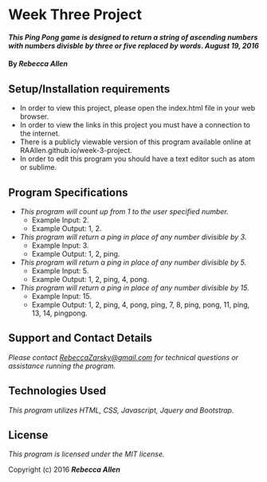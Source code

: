 # Week Three Project

#### _This Ping Pong game is designed to return a string of ascending numbers with numbers divisble by three or five replaced by words. August 19, 2016_

#### By _**Rebecca Allen**_

## Setup/Installation requirements

* In order to view this project, please open the index.html file in your web browser.
* In order to view the links in this project you must have a connection to the internet.
* There is a publicly viewable version of this program available online at RAAllen.github.io/week-3-project.
* In order to edit this program you should have a text editor such as atom or sublime.

## Program Specifications

* _This program will count up from 1 to the user specified number._
    * Example Input: 2.
    * Example Output: 1, 2.
* _This program will return a ping in place of any number divisible by 3._
    * Example Input: 3.
    * Example Output: 1, 2, ping.
* _This program will return a ping in place of any number divisible by 5._
    * Example Input: 5.
    * Example Output: 1, 2, ping, 4, pong.
* _This program will return a ping in place of any number divisible by 15._
    * Example Input: 15.
    * Example Output: 1, 2, ping, 4, pong, ping, 7, 8, ping, pong, 11, ping, 13, 14, pingpong.

## Support and Contact Details

_Please contact RebeccaZarsky@gmail.com for technical questions or assistance running the program._

## Technologies Used

_This program utilizes HTML, CSS, Javascript, Jquery and Bootstrap._

## License

*This program is licensed under the MIT license.*

Copyright (c) 2016 **_Rebecca Allen_**
